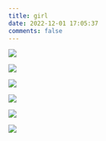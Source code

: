 ```yaml
---
title: girl
date: 2022-12-01 17:05:37
comments: false
---
```


![](https://w.wallhaven.cc/full/zy/wallhaven-zym92v.jpg)

![](https://w.wallhaven.cc/full/p9/wallhaven-p981rj.jpg)

![](https://w.wallhaven.cc/full/m9/wallhaven-m9xyg8.jpg)



![](https://w.wallhaven.cc/full/rr/wallhaven-rr2wmm.png)

![](https://cdn.jsdelivr.net/gh/Y-JINHAO/resources/img/backiee-180435-landscape.jpg)

![](https://w.wallhaven.cc/full/5g/wallhaven-5gw751.jpg)

